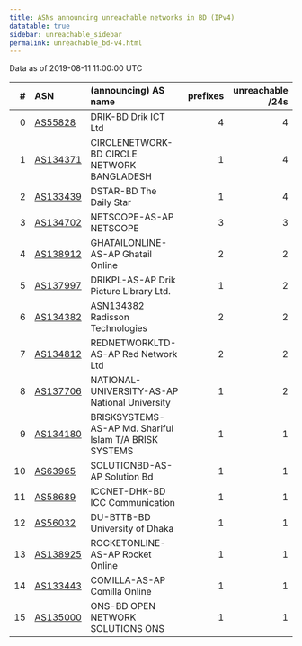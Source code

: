```yaml
---
title: ASNs announcing unreachable networks in BD (IPv4)
datatable: true
sidebar: unreachable_sidebar
permalink: unreachable_bd-v4.html
---
```


Data as of 2019-08-11 11:00:00 UTC


<div class="datatable-begin"></div>

|   # | ASN                                      | (announcing) AS name                                    |   prefixes |   unreachable /24s |
|----:|:-----------------------------------------|:--------------------------------------------------------|-----------:|-------------------:|
|   0 | [AS55828](unreachable_AS55828-v4.html)   | DRIK-BD Drik ICT Ltd                                    |          4 |                  4 |
|   1 | [AS134371](unreachable_AS134371-v4.html) | CIRCLENETWORK-BD CIRCLE NETWORK BANGLADESH              |          1 |                  4 |
|   2 | [AS133439](unreachable_AS133439-v4.html) | DSTAR-BD The Daily Star                                 |          1 |                  4 |
|   3 | [AS134702](unreachable_AS134702-v4.html) | NETSCOPE-AS-AP NETSCOPE                                 |          3 |                  3 |
|   4 | [AS138912](unreachable_AS138912-v4.html) | GHATAILONLINE-AS-AP Ghatail Online                      |          2 |                  2 |
|   5 | [AS137997](unreachable_AS137997-v4.html) | DRIKPL-AS-AP Drik Picture Library Ltd.                  |          1 |                  2 |
|   6 | [AS134382](unreachable_AS134382-v4.html) | ASN134382 Radisson Technologies                         |          2 |                  2 |
|   7 | [AS134812](unreachable_AS134812-v4.html) | REDNETWORKLTD-AS-AP Red Network Ltd                     |          2 |                  2 |
|   8 | [AS137706](unreachable_AS137706-v4.html) | NATIONAL-UNIVERSITY-AS-AP National University           |          1 |                  2 |
|   9 | [AS134180](unreachable_AS134180-v4.html) | BRISKSYSTEMS-AS-AP Md. Shariful Islam T/A BRISK SYSTEMS |          1 |                  1 |
|  10 | [AS63965](unreachable_AS63965-v4.html)   | SOLUTIONBD-AS-AP Solution Bd                            |          1 |                  1 |
|  11 | [AS58689](unreachable_AS58689-v4.html)   | ICCNET-DHK-BD ICC Communication                         |          1 |                  1 |
|  12 | [AS56032](unreachable_AS56032-v4.html)   | DU-BTTB-BD University of Dhaka                          |          1 |                  1 |
|  13 | [AS138925](unreachable_AS138925-v4.html) | ROCKETONLINE-AS-AP Rocket Online                        |          1 |                  1 |
|  14 | [AS133443](unreachable_AS133443-v4.html) | COMILLA-AS-AP Comilla Online                            |          1 |                  1 |
|  15 | [AS135000](unreachable_AS135000-v4.html) | ONS-BD OPEN NETWORK SOLUTIONS ONS                       |          1 |                  1 |

<div class="datatable-end"></div>